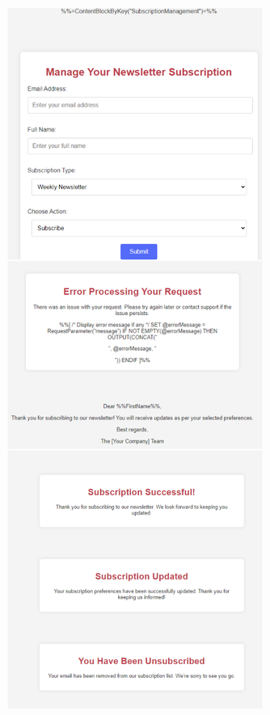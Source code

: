 ![This is how it looks like in the browser](./assets/responsive-Form-Newsletter.PNG)
![This is how it looks like in the browser](./assets/Error-personalized-msg.PNG)
![This is how it looks like in the browser](./assets/responsive-messages.PNG)
